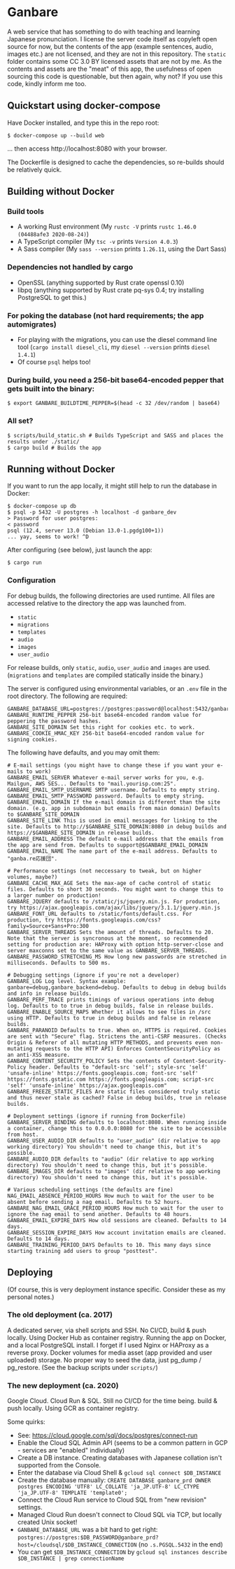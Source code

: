 # Ganbare
A web service that has something to do with teaching and learning Japanese pronunciation. I license the server code itself as copyleft open source for now, but the contents of the app (example sentences, audio, images etc.) are not licensed, and they are not in this repository. The `static` folder contains some CC 3.0 BY licensed assets that are not by me. As the contents and assets are the "meat" of this app, the usefulness of open sourcing this code is questionable, but then again, why not? If you use this code, kindly inform me too.

## Quickstart using docker-compose

Have Docker installed, and type this in the repo root:
```
$ docker-compose up --build web
```
... then access http://localhost:8080 with your browser.

The Dockerfile is designed to cache the dependencies, so re-builds should be relatively quick.

## Building without Docker

### Build tools
* A working Rust environment (My `rustc -V` prints `rustc 1.46.0 (04488afe3 2020-08-24)`)
* A TypeScript compiler (My `tsc -v` prints `Version 4.0.3`)
* A Sass compiler (My `sass --version` prints `1.26.11`, using the Dart Sass)

### Dependencies not handled by cargo
* OpenSSL (anything supported by Rust crate openssl 0.10)
* libpq (anything supported by Rust crate pq-sys 0.4; try installing PostgreSQL to get this.)

### For poking the database (not hard requirements; the app automigrates)
* For playing with the migrations, you can use the diesel command line tool (`cargo install diesel_cli`, my `diesel --version` prints `diesel 1.4.1`)
* Of course `psql` helps too!

### During build, you need a 256-bit base64-encoded pepper that gets built into the binary:

    $ export GANBARE_BUILDTIME_PEPPER=$(head -c 32 /dev/random | base64)

### All set?

    $ scripts/build_static.sh # Builds TypeScript and SASS and places the results under ./static/
    $ cargo build # Builds the app

## Running without Docker

If you want to run the app locally, it might still help to run the database in Docker:

```
$ docker-compose up db
$ psql -p 5432 -U postgres -h localhost -d ganbare_dev
> Password for user postgres:
< password
psql (12.4, server 13.0 (Debian 13.0-1.pgdg100+1)) 
... yay, seems to work! ^D
```

After configuring (see below), just launch the app:

    $ cargo run

### Configuration

For debug builds, the following directories are used runtime. All files are accessed relative to the directory the app was launched from.

* `static`
* `migrations`
* `templates`
* `audio`
* `images`
* `user_audio`

For release builds, only `static`, `audio`, `user_audio` and `images` are used. (`migrations` and `templates` are compiled statically inside the binary.)

The server is configured using environmental variables, or an `.env` file in the root directory. The following are required:

    GANBARE_DATABASE_URL=postgres://postgres:password@localhost:5432/ganbare_dev
    GANBARE_RUNTIME_PEPPER 256-bit base64-encoded random value for peppering the password hashes.
    GANBARE_SITE_DOMAIN Set this right for cookies etc. to work.
    GANBARE_COOKIE_HMAC_KEY 256-bit base64-encoded random value for signing cookies.

The following have defaults, and you may omit them:

```
# E-mail settings (you might have to change these if you want your e-mails to work)
GANBARE_EMAIL_SERVER Whatever e-mail server works for you, e.g. Mailgun, AWS SES... Defaults to "mail.yourisp.com:25".
GANBARE_EMAIL_SMTP_USERNAME SMTP username. Defaults to empty string.
GANBARE_EMAIL_SMTP_PASSWORD password. Defaults to empty string.
GANBARE_EMAIL_DOMAIN If the e-mail domain is different than the site domain. (e.g. app in subdomain but emails from main domain) Defaults to $GANBARE_SITE_DOMAIN
GANBARE_SITE_LINK This is used in email messages for linking to the site. Defaults to http://$GANBARE_SITE_DOMAIN:8080 in debug builds and https://$GANBARE_SITE_DOMAIN in release builds.
GANBARE_EMAIL_ADDRESS The default e-mail address that the emails from the app are send from. Defaults to support@$GANBARE_EMAIL_DOMAIN
GANBARE_EMAIL_NAME The name part of the e-mail address. Defaults to "ganba.re応援団".

# Performance settings (not neccessary to tweak, but on higher volumes, maybe?)
GANBARE_CACHE_MAX_AGE Sets the max-age of cache control of static files. Defaults to short 30 seconds. You might want to change this to a larger number on production!
GANBARE_JQUERY defaults to /static/js/jquery.min.js. For production, try https://ajax.googleapis.com/ajax/libs/jquery/3.1.1/jquery.min.js
GANBARE_FONT_URL defaults to /static/fonts/default.css. For production, try https://fonts.googleapis.com/css?family=Source+Sans+Pro:300
GANBARE_SERVER_THREADS Sets the amount of threads. Defaults to 20. Note that the server is syncronous at the moment, so recommended setting for production are: HAProxy with option http-server-close and server maxconns set to the same value as GANBARE_SERVER_THREADS.
GANBARE_PASSWORD_STRETCHING_MS How long new passwords are stretched in milliseconds. Defaults to 500 ms.

# Debugging settings (ignore if you're not a developer)
GANBARE_LOG Log level. Syntax example: ganbare=debug,ganbare_backend=debug. Defaults to debug in debug builds and info in release builds.
GANBARE_PERF_TRACE prints timings of various operations into debug log. Defaults to to true in debug builds, false in release builds.
GANBARE_ENABLE_SOURCE_MAPS Whether it allows to see files in /src using HTTP. Defaults to true in debug builds and false in release builds.
GANBARE_PARANOID Defaults to true. When on, HTTPS is required. Cookies are sent with "Secure" flag. Strictens the anti-CSRF measures. (Checks Origin & Referer of all mutating HTTP METHODS, and prevents even non-mutating requests to the HTTP API) Enforces ContentSecurityPolicy as an anti-XSS measure.
GANBARE_CONTENT_SECURITY_POLICY Sets the contents of Content-Security-Policy header. Defaults to "default-src 'self'; style-src 'self' 'unsafe-inline' https://fonts.googleapis.com; font-src 'self' https://fonts.gstatic.com https://fonts.googleapis.com; script-src 'self' 'unsafe-inline' https://ajax.googleapis.com"
GANBARE_FREEZE_STATIC_FILES Are static files considered truly static and thus never stale as cached? False in debug builds, true in release builds.

# Deployment settings (ignore if running from Dockerfile)
GANBARE_SERVER_BINDING defaults to localhost:8080. When running inside a container, change this to 0.0.0.0:8080 for the site to be accessible from host.
GANBARE_USER_AUDIO_DIR defaults to "user_audio" (dir relative to app working directory) You shouldn't need to change this, but it's possible.
GANBARE_AUDIO_DIR defaults to "audio" (dir relative to app working directory) You shouldn't need to change this, but it's possible.
GANBARE_IMAGES_DIR defaults to "images" (dir relative to app working directory) You shouldn't need to change this, but it's possible.

# Various scheduling settings (the defaults are fine)
NAG_EMAIL_ABSENCE_PERIOD_HOURS How much to wait for the user to be absent before sending a nag email. Defaults to 52 hours.
GANBARE_NAG_EMAIL_GRACE_PERIOD_HOURS How much to wait for the user to ignore the nag email to send another. Defaults to 48 hours.
GANBARE_EMAIL_EXPIRE_DAYS How old sessions are cleaned. Defaults to 14 days.
GANBARE_SESSION_EXPIRE_DAYS How account invitation emails are cleaned. Defaults to 14 days.
GANBARE_TRAINING_PERIOD_DAYS Defaults to 10. This many days since starting training add users to group "posttest".
```

## Deploying

(Of course, this is very deployment instance specific. Consider these as my personal notes.)

### The old deployment (ca. 2017)

A dedicated server, via shell scripts and SSH. No CI/CD, build & push locally. Using Docker Hub as container registry. Running the app on Docker, and a local PostgreSQL install. I forget if I used Nginx or HAProxy as a reverse proxy. Docker volumes for media asset (app provided and user uploaded) storage. No proper way to seed the data, just pg_dump / pg_restore. (See the backup scripts under `scripts/`)

### The new deployment (ca. 2020)

Google Cloud. Cloud Run & SQL. Still no CI/CD for the time being. build & push locally. Using GCR as container registry.

Some quirks:
- See: https://cloud.google.com/sql/docs/postgres/connect-run
- Enable the Cloud SQL Admin API (seems to be a common pattern in GCP - services are "enabled" individually)
- Create a DB instance. Creating databases with Japanese collation isn't supported from the Console.
- Enter the database via Cloud Shell & `gcloud sql connect $DB_INSTANCE`
- Create the database manually: `CREATE DATABASE ganbare_prd OWNER postgres ENCODING 'UTF8' LC_COLLATE 'ja_JP.UTF-8' LC_CTYPE 'ja_JP.UTF-8' TEMPLATE 'template0';`
- Connect the Cloud Run service to Cloud SQL from "new revision" settings.
- Managed Cloud Run doesn't connect to Cloud SQL via TCP, but locally created Unix socket!
- `GANBARE_DATABASE_URL` was a bit hard to get right: `postgres://postgres:$DB_PASSWORD@ganbare_prd?host=/cloudsql/$DB_INSTANCE_CONNECTION` (no `.s.PGSQL.5432` in the end)
- You can get `$DB_INSTANCE_CONNECTION` by `gcloud sql instances describe $DB_INSTANCE | grep connectionName`
